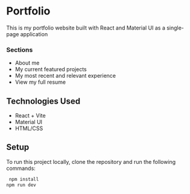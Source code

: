 # Portfolio 
This is my portfolio website built with React and Material UI as a single-page application 

### Sections 
- About me
- My current featured projects
- My most recent and relevant experience
- View my full resume

## Technologies Used
- React + Vite
- Material UI
- HTML/CSS

## Setup
To run this project locally, clone the repository and run the following commands: 
```bash
 npm install
npm run dev
```
